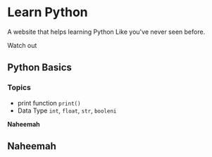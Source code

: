 # Learn Python
A website that helps learning Python Like you've never seen before.

Watch out

## Python Basics
### Topics
* print function `print()`
* Data Type `int`, `float`, `str`, `booleni`

**Naheemah**
## Naheemah

